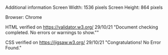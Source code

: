 Additional information
Screen Width: 1536 pixels
Screen Height: 864 pixels

Browser: Chrome

HTML verified on https://validator.w3.org/ 29/10/21
"Document checking completed. No errors or warnings to show.""

CSS verified on https://jigsaw.w3.org/ 29/10/21
"Congratulations! No Error Found."
